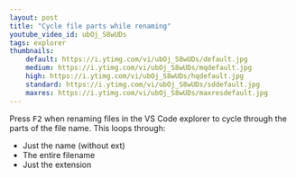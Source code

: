 ```yaml
---
layout: post
title: "Cycle file parts while renaming"
youtube_video_id: ubOj_S8wUDs
tags: explorer
thumbnails:
    default: https://i.ytimg.com/vi/ubOj_S8wUDs/default.jpg
    medium: https://i.ytimg.com/vi/ubOj_S8wUDs/mqdefault.jpg
    high: https://i.ytimg.com/vi/ubOj_S8wUDs/hqdefault.jpg
    standard: https://i.ytimg.com/vi/ubOj_S8wUDs/sddefault.jpg
    maxres: https://i.ytimg.com/vi/ubOj_S8wUDs/maxresdefault.jpg
---
```


Press <kbd>F2</kbd> when renaming files in the VS Code explorer to cycle through the parts of the file name. This loops through:

- Just the name (without ext)
- The entire filename
- Just the extension